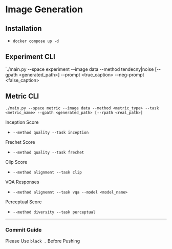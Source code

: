 # Image Generation

## Installation
- `docker compose up -d`


## Experiment CLI
`./main.py --space experiment --image data --method tendecny|noise [--gpath <generated_path>] --prompt <true_caption> --neg-prompt <false_caption>


## Metric CLI
`./main.py --space metric --image data --method <metric_type> --task <metric_name> --gpath <generated_path> [--rpath <real_path>]`


Inception Score
- `--method quality --task inception`

Frechet Score
- `--method quality --task frechet`

Clip Score
- `--method alignment --task clip`

VQA Responses
- `--method alignemnt --task vqa --model <model_name>`


Perceptual Score
- `--method diversity --task perceptual`

-------

### Commit Guide
Please Use `black .` Before Pushing 